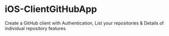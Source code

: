 # iOS-ClientGitHubApp
Create a GitHub client with Authentication, List your repositories &amp; Details of individual repository features
